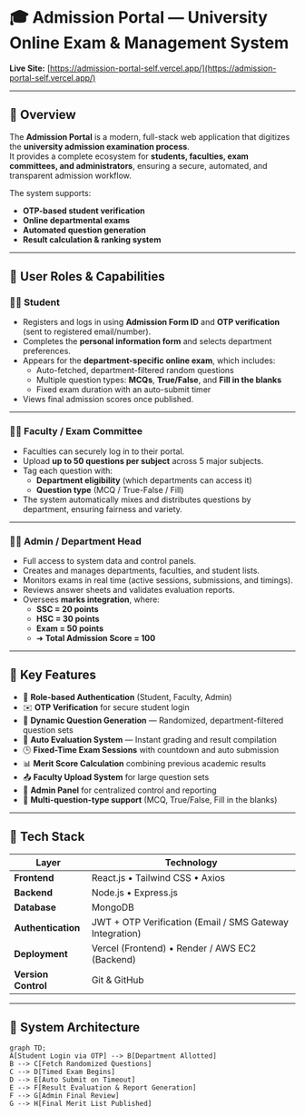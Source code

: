 # 🎓 Admission Portal — University Online Exam & Management System  
**Live Site:** [https://admission-portal-self.vercel.app/](https://admission-portal-self.vercel.app/)  

---

## 📘 Overview
The **Admission Portal** is a modern, full-stack web application that digitizes the **university admission examination process**.  
It provides a complete ecosystem for **students, faculties, exam committees, and administrators**, ensuring a secure, automated, and transparent admission workflow.

The system supports:
- **OTP-based student verification**
- **Online departmental exams**
- **Automated question generation**
- **Result calculation & ranking system**

---

## 👥 User Roles & Capabilities

### 🧑‍🎓 Student
- Registers and logs in using **Admission Form ID** and **OTP verification** (sent to registered email/number).  
- Completes the **personal information form** and selects department preferences.  
- Appears for the **department-specific online exam**, which includes:
  - Auto-fetched, department-filtered random questions  
  - Multiple question types: **MCQs**, **True/False**, and **Fill in the blanks**
  - Fixed exam duration with an auto-submit timer  
- Views final admission scores once published.

---

### 🧑‍🏫 Faculty / Exam Committee
- Faculties can securely log in to their portal.  
- Upload **up to 50 questions per subject** across 5 major subjects.  
- Tag each question with:
  - **Department eligibility** (which departments can access it)
  - **Question type** (MCQ / True-False / Fill)
- The system automatically mixes and distributes questions by department, ensuring fairness and variety.

---

### 🧑‍💼 Admin / Department Head
- Full access to system data and control panels.  
- Creates and manages departments, faculties, and student lists.  
- Monitors exams in real time (active sessions, submissions, and timings).  
- Reviews answer sheets and validates evaluation reports.  
- Oversees **marks integration**, where:
  - **SSC = 20 points**  
  - **HSC = 30 points**  
  - **Exam = 50 points**  
  - ➜ **Total Admission Score = 100**

---

## 🧠 Key Features
- 🔐 **Role-based Authentication** (Student, Faculty, Admin)
- ✉️ **OTP Verification** for secure student login  
- 🧾 **Dynamic Question Generation** — Randomized, department-filtered question sets  
- 🧮 **Auto Evaluation System** — Instant grading and result compilation  
- 🕒 **Fixed-Time Exam Sessions** with countdown and auto submission  
- 📊 **Merit Score Calculation** combining previous academic results  
- 📤 **Faculty Upload System** for large question sets  
- 📁 **Admin Panel** for centralized control and reporting  
- 🧠 **Multi-question-type support** (MCQ, True/False, Fill in the blanks)

---

## 🧰 Tech Stack

| Layer | Technology |
|--------|-------------|
| **Frontend** | React.js • Tailwind CSS • Axios |
| **Backend** | Node.js • Express.js |
| **Database** | MongoDB |
| **Authentication** | JWT + OTP Verification (Email / SMS Gateway Integration) |
| **Deployment** | Vercel (Frontend) • Render / AWS EC2 (Backend) |
| **Version Control** | Git & GitHub |

---

## 🧩 System Architecture
```mermaid
graph TD;
A[Student Login via OTP] --> B[Department Allotted]
B --> C[Fetch Randomized Questions]
C --> D[Timed Exam Begins]
D --> E[Auto Submit on Timeout]
E --> F[Result Evaluation & Report Generation]
F --> G[Admin Final Review]
G --> H[Final Merit List Published]
